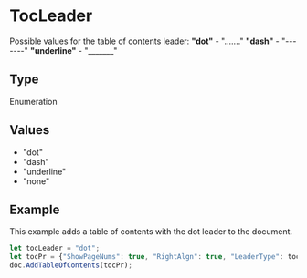 # TocLeader

Possible values for the table of contents leader:**"dot"** - "......."**"dash"** - "-------"**"underline"** - "_______"

## Type

Enumeration

## Values

- "dot"
- "dash"
- "underline"
- "none"


## Example

This example adds a table of contents with the dot leader to the document.

```javascript editor-docx
let tocLeader = "dot";
let tocPr = {"ShowPageNums": true, "RightAlgn": true, "LeaderType": tocLeader, "FormatAsLinks": true, "BuildFrom": {"OutlineLvls": 9}, "TocStyle": "standard"};
doc.AddTableOfContents(tocPr);
```
